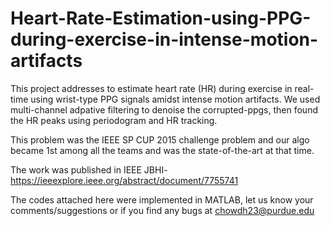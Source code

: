 # Heart-Rate-Estimation-using-PPG-during-exercise-in-intense-motion-artifacts
This project addresses to estimate heart rate (HR) during exercise in real-time using wrist-type PPG signals amidst intense motion artifacts. We used multi-channel adpative filtering
to denoise the corrupted-ppgs, then found the HR peaks using periodogram and HR tracking.

This problem was the IEEE SP CUP 2015 challenge problem and our algo became 1st among all the teams and was the state-of-the-art at that time.

The work was published in IEEE JBHI-
https://ieeexplore.ieee.org/abstract/document/7755741

The codes attached here were implemented in MATLAB, let us know your comments/suggestions or if you find any bugs at
chowdh23@purdue.edu
